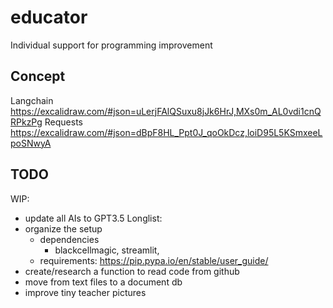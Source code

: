 # educator
Individual support for programming improvement

## Concept
Langchain
https://excalidraw.com/#json=uLerjFAlQSuxu8jJk6HrJ,MXs0m_AL0vdi1cnQRPkzPg
Requests
https://excalidraw.com/#json=dBpF8HL_Ppt0J_qoOkDcz,loiD95L5KSmxeeLpoSNwyA

## TODO
WIP:
* update all AIs to GPT3.5
Longlist:
* organize the setup
    * dependencies
        * blackcellmagic, streamlit, 
    * requirements: https://pip.pypa.io/en/stable/user_guide/
* create/research a function to read code from github 
* move from text files to a document db
* improve tiny teacher pictures
